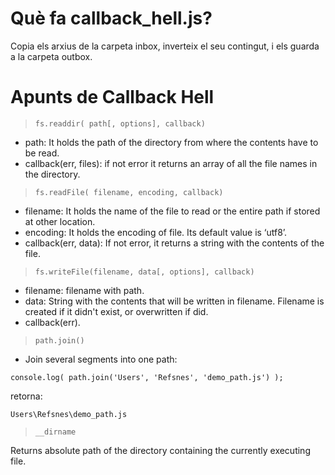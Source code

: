 # Què fa callback_hell.js?

Copia els arxius de la carpeta inbox, inverteix el seu contingut, i els guarda a la carpeta outbox.

# Apunts de Callback Hell

> `fs.readdir( path[, options], callback)`

- path:  It holds the path of the directory from where the contents have to be read.
- callback(err, files): if not error it returns an array of all the file names in the directory. 

> `fs.readFile( filename, encoding, callback)`

- filename: It holds the name of the file to read or the entire path if stored at other location.
- encoding: It holds the encoding of file. Its default value is ‘utf8’.
- callback(err, data): If not error, it returns a string with the contents of the file.

> `fs.writeFile(filename, data[, options], callback)`

- filename: filename with path.
- data: String with the contents that will be written in filename. Filename is created if it didn't exist, or overwritten if did.
- callback(err).

> `path.join()`

- Join several segments into one path:

`console.log( path.join('Users', 'Refsnes', 'demo_path.js') );`

retorna:

`Users\Refsnes\demo_path.js`

>`__dirname`

Returns absolute path of the directory containing the currently executing file.





